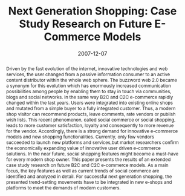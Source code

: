 ---
abstract: Driven by the fast evolution of the internet, innovative technologies and
  web services, the user changed from a passive information consumer to an active
  content distributor within the whole web sphere. The buzzword web 2.0 became a synonym
  for this evolution which has enormously increased communication possibilities among
  people by enabling them to stay in touch via communities, blogs and social networks.
  In the same way B2C and C2C e-commerce rapidly changed within the last years. Users
  were integrated into existing online shops and mutated from a simple buyer to a
  fully integrated customer. Thus, a modern shop visitor can recommend products, leave
  comments, rate vendors or publish wish lists. This recent phenomenon, called social
  commerce or social shopping, leads to more customer satisfaction, loyalty and consequently
  to more revenue for the vendor. Accordingly, there is a strong demand for innovative
  e-commerce models and new shopping functionalities. Currently, only few vendors
  succeeded to launch new platforms and services,but market researchers confirm the
  economically expanding value of innovative user driven e-commerce solutions. In
  the near future, social shopping features might become a must-have for every modern
  shop owner. This paper presents the results of an extended case study research on
  future B2C and C2C e-commerce models. As a main focus, the key features as well
  as current trends of social commerce are identified and analyzed in detail. For
  successful next generation shopping, the presented trend-setting movements have
  to be integrated in new e-shops and platforms to meet the demands of modern customers.
authors:
- Peter Leitner
- Thomas Grechenig
date: '2007-12-07'
featured: false
publication_types:
- '0'
publishDate: '2007-12-07'
title: 'Next Generation Shopping: Case Study Research on Future E-Commerce Models'
url_pdf: ''
---